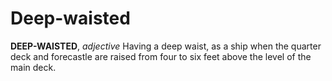 # Deep-waisted

**DEEP-WAISTED**, _adjective_ Having a deep waist, as a ship when the quarter deck and forecastle are raised from four to six feet above the level of the main deck.